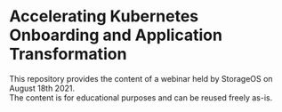 # Accelerating Kubernetes Onboarding and Application Transformation
This repository provides the content of a webinar held by StorageOS on August 18th 2021.   
The content is for educational purposes and can be reused freely as-is. 



